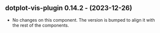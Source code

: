   ## dotplot-vis-plugin 0.14.2 - (2023-12-26)
  
  * No changes on this component. The version is bumped to align it
    with the rest of the components.
